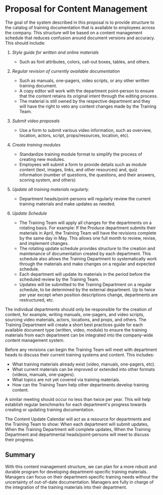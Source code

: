 # Proposal for Content Management

The goal of the system described in this proposal is to provide structure to the
catalog of training documentation that is available to employees across the
company. This structure will be based on a content management schedule that
reduces confusion around document versions and accuracy. This should include:

1.  *Style guide for written and online materials*
    - Such as font attributes, colors, call-out boxes, tables, and others.

2.   *Regular revision of currently available documentation*
     - Such as manuals, one-pagers, video scripts, or any other written training
         document.
     - A copy editor will work with the department point-person to ensure that
         the content retains its original intent through the editing process.
     - The material is still owned by the respective department and they will
         have the right to veto any content changes made by the Training Team.
3.   *Submit video proposals*
     - Use a form to submit various video information, such as overview,
        location, actors, script, props/resources, location, etc).
4.   *Create training modules*
     - Standardize training module format to simplify the process of creating
        new modules.
     - Employees will submit a form to provide details such as module content
        (text, images, links, and other resources) and, quiz information (number
        of questions, the questions, and their answers, scoring system, and
        others)
5.   *Update all training materials regularly.*
     - Department heads/point-persons will regularly review the current training
        materials and make updates as needed.
6.   *Update Schedule* 
     - The Training Team will apply all changes for the departments on a
         rotating basis. For example: If the Produce department submits their
         materials in April, the Training Team will have the revisions complete
         by the same day in May. This allows one full month to review, revise,
         and implement changes.
     - The rotating update schedule provides structure to the creation and
         maintenance of documentation created by each department. This schedule
         also allows the Training Department to systematically work through the
         materials and make changes on a regular and expected schedule.
     - Each department will update its materials in the period before the
         scheduled review by the Training Team.
     - Updates will be submitted to the Training Department on a regular
         schedule, to be determined by the external department. Up to twice per
         year except when position descriptions change, departments are
         restructured, etc.

The individual departments should only be responsible for the creation of
content, for example, writing manuals, one-pagers, and video scripts, sourcing
video materials, actors, locations, and props, and others. The Training
Department will create a short best practices guide for each available document
type (written, video, module) to ensure the training materials from each department can be integrated into the company-wide content management system.

Before any revisions can begin the Training Team will meet with department heads
to discuss their current training systems and content. This includes:

- What training materials already exist (video, manuals, one-pagers, etc).
- What current materials can be improved or extended into other formats (videos,
    manuals, one-pagers).
- What topics are not yet covered via training materials.
- How can the Training Team help other departments develop training content.

A similar meeting should occur no less than twice per year. This will help
establish regular benchmarks for each department\'s progress towards creating or
updating training documentation.

The Content Update Calendar will act as a resource for departments and the
Training Team to show: When each department will submit updates, When the
Training Department will complete updates, When the Training Department and
departmental heads/point-persons will meet to discuss their progress.

## Summary

With this content management structure, we can plan for a more robust and
durable program for developing department-specific training materials. Managers
can focus on their department-specific training needs without the uncertainty of
out-of-date documentation. Managers are fully in charge of the integration of
the training materials into their department. 
